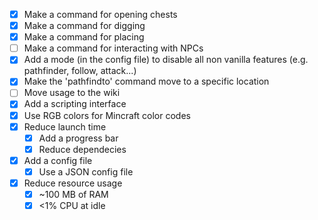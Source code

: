 * [X] Make a command for opening chests
* [X] Make a command for digging
* [X] Make a command for placing
* [ ] Make a command for interacting with NPCs
* [X] Add a mode (in the config file) to disable all non vanilla features (e.g. pathfinder, follow, attack...)
* [X] Make the 'pathfindto' command move to a specific location
* [ ] Move usage to the wiki
* [X] Add a scripting interface
* [X] Use RGB colors for Mincraft color codes
* [X] Reduce launch time
  * [X] Add a progress bar
  * [X] Reduce dependecies
* [X] Add a config file
  * [X] Use a JSON config file
* [X] Reduce resource usage
  * [X] ~100 MB of RAM
  * [X] <1% CPU at idle
